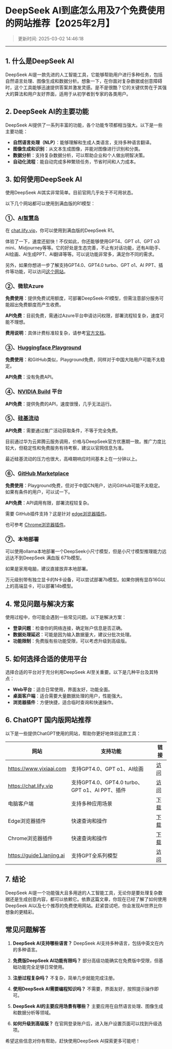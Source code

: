 # DeepSeek AI到底怎么用及7个免费使用的网站推荐【2025年2月】

>更新时间: 2025-03-02 14:46:18
---

## **1. 什么是DeepSeek AI**

DeepSeek AI是一款先进的人工智能工具，它能够帮助用户进行多种任务，包括自然语言处理、图像生成和数据分析。想象一下，在你面对复杂数据或创意障碍时，这个工具能够迅速提供答案并激发灵感。是不是很酷？它的关键优势在于其强大的算法和用户友好界面，适用于从初学者到专家的各类用户。

## **2. DeepSeek AI的主要功能**

DeepSeek AI提供了一系列丰富的功能，各个功能专项都相当强大。以下是一些主要功能：

- **自然语言处理（NLP）**：能够理解和生成人类语言，支持多种语言翻译。
- **图像生成和识别**：从文本生成图像，并能对图像进行识别和分类。
- **数据分析**：支持复杂数据分析，可以帮助企业和个人做出明智决策。
- **自动化流程**：能自动完成多种繁琐任务，节省时间和人力成本。

## **3. 如何使用DeepSeek AI**

使用DeepSeek AI其实非常简单。目前官网几乎处于不可用状态。

以下几个网站都可以使用到满血版的R1模型：

### ①、[AI智慧岛](https://chat.lify.vip)

在 [chat.lify.vip](https://chat.lify.vip)，你可以使用到满血版的DeepSeek R1。

体验了一下，速度还挺快！不仅如此，你还能够使用GPT4、GPT o1、GPT o3 mini、Midjourney等等。它的好处是生态完善，不止有对话功能，还有AI助手、AI绘画、AI生成PPT、AI翻译等等。可以说功能非常多，满足你不同的需求。

另外，如果你想进一步了解支持GPT4.0、GPT4.0 turbo、GPT o1、AI PPT、插件等功能，可以访问[这个网站](https://chat.lify.vip)。

### ②、微软Azure

**免费使用**：提供免费试用额度，可部署DeepSeek-R1模型，但需注意部分服务可能超出免费额度而产生收费。

**API免费**：目前免费，需通过Azure平台申请访问权限，部署流程较复杂，速度可能不理想。

**费用说明**：具体计费标准较复杂，请参考[官方文档](https://azure.microsoft.com/en-us/blog/deepseek-r1-is-now-available-on-azure-ai-foundry-and-github/)。

### ③、[Huggingface Playground](https://huggingface.co/deepseek-ai/DeepSeek-R1)

**免费使用**：和GitHub类似，Playground免费，同样对于中国大陆用户可能不太稳定。

**API免费**：没有免费API。

### ④、[NVIDIA Build](https://build.nvidia.com/deepseek-ai/deepseek-r1) 平台

**API免费**：提供免费的API，速度很慢，几乎无法运行。

### ⑤、[硅基流动](https://siliconflow.cn/)

**API免费**：需要通过推广活动获取条件，不等于完全免费。

目前通过华为云昇腾云服务调用，价格与DeepSeek官方优惠期一致。推广力度比较大，但稳定性和免费服务有待考察，建议以官网信息为准。

最近硅基流动的压力也很大，高峰期响应时间基本上在一分钟以上。

### ⑥、[GitHub Marketplace](https://github.com/marketplace/models/azureml-deepseek/DeepSeek-R1)

**免费使用**：Playground免费，但对于中国CN用户，访问GitHub可能不太稳定。如果有条件的用户，可以试一下。

**API免费**：API调用有限，部署流程较复杂。

需要 GitHub插件支持？这是针对 [edge浏览器插件](https://microsoftedge.microsoft.com/addons/detail/chatgpt%E4%B8%AD%E6%96%87%E7%89%88%EF%BC%88%E4%B8%AD%E6%96%87%E7%95%8C%E9%9D%A2%E3%80%81%E5%AF%B9%E8%AF%9D%E3%80%81%E5%86%99%E4%BD%9C%E3%80%81%E7%BB%98%E7%94%BB/lmlenkgcieicbnpobkhmpcgmamahahil)。

也可参考 [Chrome浏览器插件](https://chromewebstore.google.com/detail/chatgpt%E4%B8%AD%E6%96%87%E7%89%88%EF%BC%88ai-%E6%99%BA%E6%85%A7%E5%B2%9B%EF%BC%89/jffjfhngfgcglmjjpakgekefpegmhkll?hl=zh-CN&utm_source=ext_sidebar)。

### ⑦、本地部署

可以使用ollama本地部署一个DeepSeek小尺寸模型，但是小尺寸模型推理能力远远达不到DeepSeek 满血版 671b模型。 

如果是家用电脑，建议直接放弃本地部署。

万元级别带有独立显卡的N卡设备，可以尝试部署7b模型。如果你拥有显存16G以上的高端显卡，可以部署14b模型。

## **4. 常见问题与解决方案**

使用过程中，你可能会遇到一些常见问题。以下是解决方案：

- **登录问题**：检查你的网络连接，确定账户信息是否正确。
- **数据处理延迟**：可能是因为输入数据量大，建议分批次处理。
- **功能限制**：免费版有些功能受限，可以考虑升级到高级版。

## **5. 如何选择合适的使用平台**

选择合适的平台对于充分利用DeepSeek AI至关重要。以下是几种平台及其特点：

- **Web平台**：适合日常使用，界面友好，功能全面。
- **桌面客户端**：适合需要大量数据处理的用户，性能强大。
- **浏览器插件**：方便快捷，适合临时查询和快速操作。

## **6. ChatGPT 国内版网站推荐**

以下是一些提供ChatGPT使用的网站，帮助你更好地体验这款工具：

| 网站 | 支持功能 | 链接 |
| --- | --- | --- |
| https://www.yixiaai.com | 支持GPT4.0、GPT o1、AI绘画 | [访问](https://www.yixiaai.com) |
| https://chat.lify.vip | 支持GPT4.0、GPT4.0 turbo、GPT o1、AI PPT、插件 | [访问](https://chat.lify.vip) |
| 电脑客户端 | 支持多种应用场景 | [下载](https://chatknow.lify.vip/software/AI%E6%99%BA%E6%85%A7%E5%B2%9B_1.0.0_x64_zh-CN.msi) |
| Edge浏览器插件 | 快速查询和操作 | [下载](https://microsoftedge.microsoft.com/addons/detail/chatgpt%E4%B8%AD%E6%96%87%E7%89%88%EF%BC%88%E4%B8%AD%E6%96%87%E7%95%8C%E9%9D%A2%E3%80%81%E5%AF%B9%E8%AF%9D%E3%80%81%E5%86%99%E4%BD%9C%E3%80%81%E7%BB%98%E7%94%BB/lmlenkgcieicbnpobkhmpcgmamahahil) |
| Chrome浏览器插件 | 快速查询和操作 | [下载](https://chromewebstore.google.com/detail/chatgpt%E4%B8%AD%E6%96%87%E7%89%88%EF%BC%88ai-%E6%99%BA%E6%85%A7%E5%B2%9B%EF%BC%89/jffjfhngfgcglmjjpakgekefpegmhkll?hl=zh-CN&utm_source=ext_sidebar) |
| https://guide1.lanjing.ai | 支持GPT全系列模型 | [访问](https://guide1.lanjing.ai) |

## **7. 结论**

DeepSeek AI是一个功能强大且多用途的人工智能工具，无论你是要处理复杂数据还是生成创意内容，都可以依赖它。依靠这篇文章，你现在已经了解了如何使用DeepSeek AI以及七个推荐的免费使用网站。赶紧尝试吧，你会发现AI世界比你想象的更精彩。

## **常见问题解答**

1. **DeepSeek AI支持哪些语言？**
   DeepSeek AI支持多种语言，包括中英文在内的多种语言。

2. **免费版DeepSeek AI功能有限吗？**
   部分高级功能确实在免费版中受限，但基础功能完全足够日常使用。

3. **注册过程复杂吗？**
   不复杂，简单几步就能完成注册。

4. **使用DeepSeek AI需要编程知识吗？**
   不需要，界面友好，按照提示操作即可。

5. **DeepSeek AI的主要应用场景有哪些？**
   主要应用在自然语言处理、图像生成和数据分析等领域。

6. **如何升级到高级版？**
   在官网登录账户后，进入账户设置页面可以找到升级选项。

希望这些信息对你有帮助，赶快使用DeepSeek AI探索更多可能吧！
